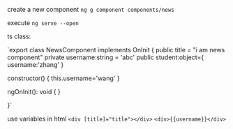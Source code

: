  create a new component
`ng g component components/news`

execute 
`ng serve --open`

ts class:

`export class NewsComponent implements OnInit {
    public title = "i am news component"
    private username:string = 'abc'
    public student:object={
        username:'zhang'
    }

  constructor() { 
      this.username='wang'
  }

  ngOnInit(): void {
  }

}`

use variables in html
`<div [title]="title"></div>`
`<div>{{username}}</div>`
